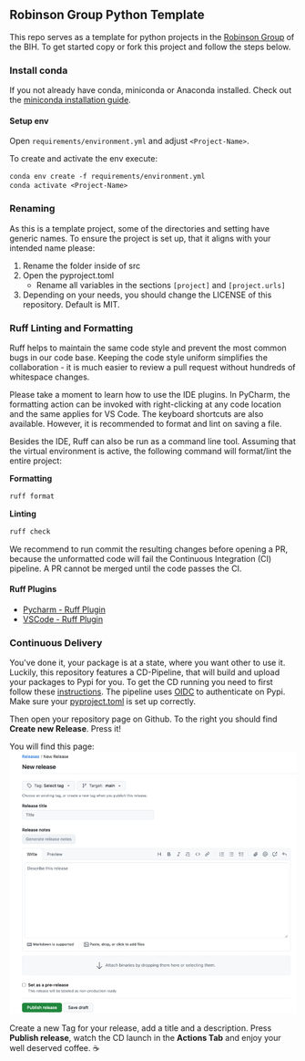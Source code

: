 ## Robinson Group Python Template
This repo serves as a template for python projects in the [Robinson Group](https://robinsongroup.github.io/) of the BIH.
To get started copy or fork this project and follow the steps below.
### Install conda
If you not already have conda, miniconda or Anaconda installed. Check out the [miniconda installation guide](https://www.anaconda.com/docs/getting-started/miniconda/install#quickstart-install-instructions).

#### Setup env
Open `requirements/environment.yml` and adjust `<Project-Name>`.

To create and activate the env execute:

```
conda env create -f requirements/environment.yml
conda activate <Project-Name>
```

### Renaming
As this is a template project, some of the directories and setting have generic names. To ensure the project is set up, that it aligns with your intended name please:

1. Rename the folder inside of src
2. Open the pyproject.toml
   - Rename all variables in the sections ``[project]`` and ``[project.urls]``
3. Depending on your needs, you should change the LICENSE of this repository. Default is MIT.

### Ruff Linting and Formatting
Ruff helps to maintain the same code style and prevent the most common bugs in our code base. Keeping the code style uniform simplifies the collaboration - it is much easier to review a pull request without hundreds of whitespace changes.

Please take a moment to learn how to use the IDE plugins. In PyCharm, the formatting action can be invoked with right-clicking at any code location and the same applies for VS Code. The keyboard shortcuts are also available. However, it is recommended to format and lint on saving a file.

Besides the IDE, Ruff can also be run as a command line tool. Assuming that the virtual environment is active, the following command will format/lint the entire project:

**Formatting**
```bash
ruff format
```
**Linting**
```bash
ruff check
```
We recommend to run commit the resulting changes before opening a PR, because the unformatted code will fail the Continuous Integration (CI) pipeline. A PR cannot be merged until the code passes the CI.

#### Ruff Plugins
- [Pycharm - Ruff Plugin](https://plugins.jetbrains.com/plugin/20574-ruff)
- [VSCode - Ruff Plugin](https://marketplace.visualstudio.com/items?itemName=charliermarsh.ruff)

### Continuous Delivery
You've done it, your package is at a state, where you want other to use it. Luckily, this repository features a CD-Pipeline,
that will build and upload your packages to Pypi for you. To get the CD running you need to first follow these [instructions](https://docs.pypi.org/trusted-publishers/adding-a-publisher/). The pipeline uses [OIDC](https://openid.net/developers/how-connect-works/) to authenticate on Pypi. Make sure your [pyproject.toml](pyproject.toml) is set up correctly.

Then open your repository page on Github. To the right you should find **Create new Release**. Press it!

You will find this page:
![img.png](release_page.png)

Create a new Tag for your release, add a title and a description. Press **Publish release**, watch the CD launch in the **Actions Tab** and enjoy your well deserved coffee. ☕
